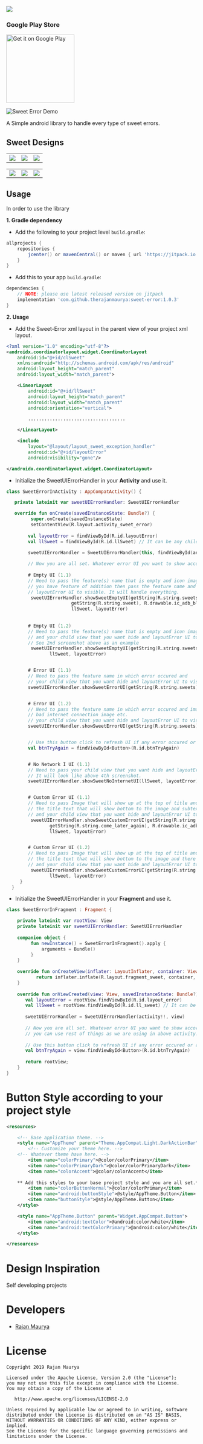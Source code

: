 [![](https://jitpack.io/v/therajanmaurya/sweet-error.svg)](https://jitpack.io/#therajanmaurya/sweet-error)
### Google Play Store
<a href='https://play.google.com/store/apps/details?id=com.github.therajanmaurya.sweeterror.demo'><img alt='Get it on Google Play' 
src='https://play.google.com/intl/en_us/badges/images/generic/en_badge_web_generic.png' width='180'/></a>

![Sweet Error Demo](https://raw.githubusercontent.com/therajanmaurya/Sweet-Error/master/arts/sweet_error.png)

 A Simple android library to handle every type of sweet errors.

## Sweet Designs
<table>
  <tr>
    <td><img src="https://raw.githubusercontent.com/therajanmaurya/Sweet-Error/master/arts/Home.png"></td>
    <td><img src="https://raw.githubusercontent.com/therajanmaurya/Sweet-Error/master/arts/EmptyUI.png"></td>
    <td><img src="https://raw.githubusercontent.com/therajanmaurya/Sweet-Error/master/arts/ErrorUI.png"></td>
  </tr>
</table>
<table>
  <tr>
    <td><img src="https://raw.githubusercontent.com/therajanmaurya/Sweet-Error/master/arts/NoInternetUI.png"></td>
    <td><img src="https://raw.githubusercontent.com/therajanmaurya/Sweet-Error/master/arts/NoInternet.png"></td>
    <td><img src="https://raw.githubusercontent.com/therajanmaurya/Sweet-Error/master/arts/CustomErrorUI.png"></td>
  </tr>
</table>

Usage
-----

In order to use the library

**1. Gradle dependency** 

  -  Add the following to your project level `build.gradle`:
 
```gradle
allprojects {
	repositories {
		jcenter() or mavenCentral() or maven { url 'https://jitpack.io' } // whatever you use
	}
}
```
  -  Add this to your app `build.gradle`:
 
```gradle
dependencies {
    // NOTE: please use latest released version on jitpack
	implementation 'com.github.therajanmaurya:sweet-error:1.0.3'
}
```

**2. Usage** 

  - Add the Sweet-Error xml layout in the parent view of your project xml layout.

```xml
<?xml version="1.0" encoding="utf-8"?>
<androidx.coordinatorlayout.widget.CoordinatorLayout
    android:id="@+id/clSweet"
    xmlns:android="http://schemas.android.com/apk/res/android"
    android:layout_height="match_parent"
    android:layout_width="match_parent">

    <LinearLayout
        android:id="@+id/llSweet"
        android:layout_height="match_parent"
        android:layout_width="match_parent"
        android:orientation="vertical">

        ....................................

    </LinearLayout>

    <include
        layout="@layout/layout_sweet_exception_handler"
        android:id="@+id/layoutError"
        android:visibility="gone"/>

</androidx.coordinatorlayout.widget.CoordinatorLayout>

```

  - Initialize the SweetUIErrorHandler in your **Activity** and use it.

```kotlin
class SweetErrorInActivity : AppCompatActivity() {

   private lateinit var sweetUIErrorHandler: SweetUIErrorHandler

   override fun onCreate(savedInstanceState: Bundle?) {
         super.onCreate(savedInstanceState)
         setContentView(R.layout.activity_sweet_error)
        
        val layoutError = findViewById(R.id.layoutError)
        val llSweet = findViewById(R.id.llSweet) // It can be any child of your xml like RelativeLayout, RecyclerView etc, as we defined in above xml.

        sweetUIErrorHandler = SweetUIErrorHandler(this, findViewById(android.R.id.content))
       
        // Now you are all set. Whatever error UI you want to show according to condition like
        
        # Empty UI (1.1)
        // Need to pass the feature(s) name that is empty and icon image of the feature that you want to show and if 
        // you have feature of addition then pass the feature name and your child view that you want hide and 
        // layoutError UI to visible. It will handle everything.
         sweetUIErrorHandler.showSweetEmptyUI(getString(R.string.sweets),
                        getString(R.string.sweet), R.drawable.ic_adb_black_24dp,
                        llSweet, layoutError)
			
			
		# Empty UI (1.2)
		// Need to pass the feature(s) name that is empty and icon image of the feature that you want to show
		// and your child view that you want hide and layoutError UI to visible. It will handle everything.
		// See 2nd screenshot above as an example
		 sweetUIErrorHandler.showSweetEmptyUI(getString(R.string.sweets), R.drawable.ic_adb_black_24dp,
				llSweet, layoutError)


		# Error UI (1.1)
		// Need to pass the feature name in which error occured and
		// your child view that you want hide and layoutError UI to visible. It will handle everything.
		sweetUIErrorHandler.showSweetErrorUI(getString(R.string.sweets), llSweet, layoutError)


		# Error UI (1.2)
		// Need to pass the feature name in which error occured and image that you want to show like 
		// bad internet connection image etc.
		// your child view that you want hide and layoutError UI to visible. It will handle everything.
		sweetUIErrorHandler.showSweetErrorUI(getString(R.string.sweets), R.drawable.ic_no_network llSweet, layoutError)


		// Use this button click to refresh UI if any error occured or any Network issue occured.
		val btnTryAgain = findViewById<Button>(R.id.btnTryAgain)


		# No Network I UI (1.1)
		// Need to pass your child view that you want hide and layoutError UI to visible. It will handle everything.
		// It will look like above 4th screenshot.
		sweetUIErrorHandler.showSweetNoInternetUI(llSweet, layoutError)


		# Custom Error UI (1.1)
		// Need to pass Image that will show up at the top of title and
		// the title text that will show bottom to the image and subtext that will show in bottom of title text.
		// and your child view that you want hide and layoutError UI to visible. It will handle everything.
		 sweetUIErrorHandler.showSweetCustomErrorUI(getString(R.string.no_sweets_found),
				getString(R.string.come_later_again), R.drawable.ic_adb_black_24dp,
				llSweet, layoutError)


		# Custom Error UI (1.2)
		// Need to pass Image that will show up at the top of title and subtitle of error message.
		// the title text that will show bottom to the image and there will be no subtext, only image and error text.
		// and your child view that you want hide and layoutError UI to visible. It will handle everything.
		 sweetUIErrorHandler.showSweetCustomErrorUI(getString(R.string.no_sweets_found), R.drawable.ic_adb_black_24dp,
				llSweet, layoutError)	
   	 }
  }
```

  - Initialize the SweetUIErrorHandler in your **Fragment** and use it.
  
```kotlin
class SweetErrorInFragment : Fragment {

    private lateinit var rootView: View
    private lateinit var sweetUIErrorHandler: SweetUIErrorHandler
    
    companion object {
         fun newInstance() = SweetErrorInFragment().apply {
             arguments = Bundle()
         }
    }
    
    override fun onCreateView(inflater: LayoutInflater, container: ViewGroup?, savedInstanceState: Bundle?): View? {
           return inflater.inflate(R.layout.fragment_sweet, container, false)
    }
    
    override fun onViewCreated(view: View, savedInstanceState: Bundle?) {
       val layoutError = rootView.findViewById(R.id.layout_error)
       val llSweet = rootView.findViewById(R.id.ll_sweet) // It can be any child of your xml like Relativelayout, RecyclerView etc, as we defined in above xml.
               
       sweetUIErrorHandler = SweetUIErrorHandler(activity!!, view)
              
       // Now you are all set. Whatever error UI you want to show according to condition like
       // you can use rest of things as we are using in above activity.
      
       // Use this button click to refresh UI if any error occured or any Network issue occured.
       val btnTryAgain = view.findViewById<Button>(R.id.btnTryAgain)
              
       return rootView;
    }
}
```

# Button Style according to your project style
```xml
<resources>

    <!-- Base application theme. -->
    <style name="AppTheme" parent="Theme.AppCompat.Light.DarkActionBar"> // whatever parent style you use.
        <!-- Customize your theme here. -->
	<!-- Whatever theme have here. -->
        <item name="colorPrimary">@color/colorPrimary</item>
        <item name="colorPrimaryDark">@color/colorPrimaryDark</item>
        <item name="colorAccent">@color/colorAccent</item>
	
	** Add this styles to your base project style and you are all set.**
        <item name="colorButtonNormal">@color/colorPrimary</item>
        <item name="android:buttonStyle">@style/AppTheme.Button</item>
        <item name="buttonStyle">@style/AppTheme.Button</item>
    </style>

    <style name="AppTheme.Button" parent="Widget.AppCompat.Button">
        <item name="android:textColor">@android:color/white</item>
        <item name="android:textColorPrimary">@android:color/white</item>
    </style>

</resources>
```

# Design Inspiration

Self developing projects

# Developers

* [Rajan Maurya](https://github.com/therajanmaurya)

# License

```
Copyright 2019 Rajan Maurya

Licensed under the Apache License, Version 2.0 (the "License");
you may not use this file except in compliance with the License.
You may obtain a copy of the License at

   http://www.apache.org/licenses/LICENSE-2.0

Unless required by applicable law or agreed to in writing, software
distributed under the License is distributed on an "AS IS" BASIS,
WITHOUT WARRANTIES OR CONDITIONS OF ANY KIND, either express or implied.
See the License for the specific language governing permissions and
limitations under the License.

```



